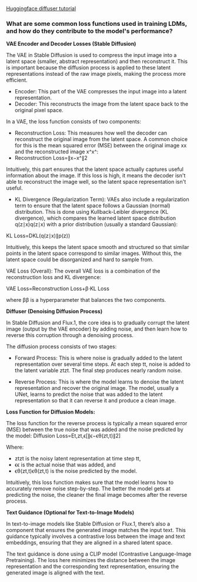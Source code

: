 

[Huggingface diffuser tutorial](https://huggingface.co/docs/diffusers/index)

### What are some common loss functions used in training LDMs, and how do they contribute to the model's performance?

**VAE Encoder and Decoder Losses (Stable Diffusion)**

The VAE in Stable Diffusion is used to compress the input image into a latent space (smaller, abstract representation) and then reconstruct it. This is important because the diffusion process is applied to these latent representations instead of the raw image pixels, making the process more efficient.

- Encoder: This part of the VAE compresses the input image into a latent representation.
- Decoder: This reconstructs the image from the latent space back to the original pixel space.

In a VAE, the loss function consists of two components:

- Reconstruction Loss: This measures how well the decoder can reconstruct the original image from the latent space. A common choice for this is the mean squared error (MSE) between the original image xx and the reconstructed image x^x^:
- Reconstruction Loss=∥x−x^∥2
  

Intuitively, this part ensures that the latent space actually captures useful information about the image. If this loss is high, it means the decoder isn't able to reconstruct the image well, so the latent space representation isn't useful.

- KL Divergence (Regularization Term): VAEs also include a regularization term to ensure that the latent space follows a Gaussian (normal) distribution. This is done using Kullback-Leibler divergence (KL divergence), which compares the learned latent space distribution q(z∣x)q(z∣x) with a prior distribution (usually a standard Gaussian):

KL Loss=DKL(q(z∣x)∥p(z))
  
Intuitively, this keeps the latent space smooth and structured so that similar points in the latent space correspond to similar images. Without this, the latent space could be disorganized and hard to sample from.

VAE Loss (Overall): The overall VAE loss is a combination of the reconstruction loss and KL divergence:

VAE Loss=Reconstruction Loss+β⋅KL Loss
    
where ββ is a hyperparameter that balances the two components.

**Diffuser (Denoising Diffusion Process)**

In Stable Diffusion and Flux.1, the core idea is to gradually corrupt the latent image (output by the VAE encoder) by adding noise, and then learn how to reverse this corruption through a denoising process.

The diffusion process consists of two stages:

- Forward Process: This is where noise is gradually added to the latent representation over several time steps. At each step tt, noise is added to the latent variable ztzt​. The final step produces nearly random noise.

- Reverse Process: This is where the model learns to denoise the latent representation and recover the original image. The model, usually a UNet, learns to predict the noise that was added to the latent representation so that it can reverse it and produce a clean image.

**Loss Function for Diffusion Models:**

The loss function for the reverse process is typically a mean squared error (MSE) between the true noise that was added and the noise predicted by the model:
Diffusion Loss=Et,zt,ϵ[∥ϵ−ϵθ(zt,t)∥2]

Where:
- ztzt​ is the noisy latent representation at time step tt,
- ϵϵ is the actual noise that was added, and
- ϵθ(zt,t)ϵθ​(zt​,t) is the noise predicted by the model.

Intuitively, this loss function makes sure that the model learns how to accurately remove noise step-by-step. The better the model gets at predicting the noise, the cleaner the final image becomes after the reverse process.

**Text Guidance (Optional for Text-to-Image Models)**

In text-to-image models like Stable Diffusion or Flux.1, there’s also a component that ensures the generated image matches the input text. This guidance typically involves a contrastive loss between the image and text embeddings, ensuring that they are aligned in a shared latent space.

The text guidance is done using a CLIP model (Contrastive Language-Image Pretraining). The loss here minimizes the distance between the image representation and the corresponding text representation, ensuring the generated image is aligned with the text.
